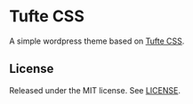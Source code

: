 Tufte CSS
=========
A simple wordpress theme based on [Tufte CSS](https://github.com/edwardtufte/tufte-css).

License
-
Released under the MIT license. See [LICENSE](https://github.com/Naturaily/tufte-wp-theme/blob/master/LICENSE).
